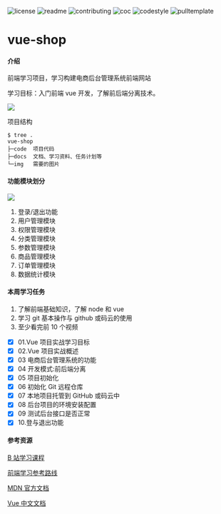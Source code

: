 ![license](http://github.zhangqx.com/file-checker/github/RonDen/vue-shop?path=LICENSE)
![readme](http://github.zhangqx.com/file-checker/github/RonDen/vue-shop?path=README.md)
![contributing](http://github.zhangqx.com/file-checker/github/RonDen/vue-shop?path=CONTRIBUTING.md)
![coc](http://github.zhangqx.com/file-checker/github/RonDen/vue-shop?path=CODE_OF_CONDUCT.md)
![codestyle](http://github.zhangqx.com/file-checker/github/RonDen/vue-shop?path=CODE_STYLE.md)
![pulltemplate](http://github.zhangqx.com/file-checker/github/RonDen/vue-shop?path=.github/PULL_REQUEST_TEMPLATE.md)

# vue-shop

#### 介绍

前端学习项目，学习构建电商后台管理系统前端网站

学习目标：入门前端 vue 开发，了解前后端分离技术。

![](img/front-back-sep.png)

项目结构

```
$ tree .
vue-shop
├─code  项目代码
├─docs  文档、学习资料、任务计划等
└─img   需要的图片
```

#### 功能模块划分

![](img/arch.png)

1. 登录/退出功能
2. 用户管理模块
3. 权限管理模块
4. 分类管理模块
5. 参数管理模块
6. 商品管理模块
7. 订单管理模块
8. 数据统计模块

#### 本周学习任务

1. 了解前端基础知识，了解 node 和 vue
2. 学习 git 基本操作与 github 或码云的使用
3. 至少看完前 10 个视频

- [x] 01.Vue 项目实战学习目标
- [x] 02.Vue 项目实战概述
- [x] 03 电商后台管理系统的功能
- [x] 04 开发模式:前后端分离
- [x] 05 项目初始化
- [x] 06 初始化 Git 远程仓库
- [x] 07 本地项目托管到 GitHub 或码云中
- [x] 08 后台项目的环境安装配置
- [x] 09 测试后台接口是否正常
- [x] 10.登与退出功能

#### 参考资源

[B 站学习课程](https://www.bilibili.com/video/av90846070)

[前端学习参考路线](https://www.cnblogs.com/qianguyihao/p/8776837.html)

[MDN 官方文档](https://developer.mozilla.org/zh-CN/)

[Vue 中文文档](https://cn.vuejs.org/)
